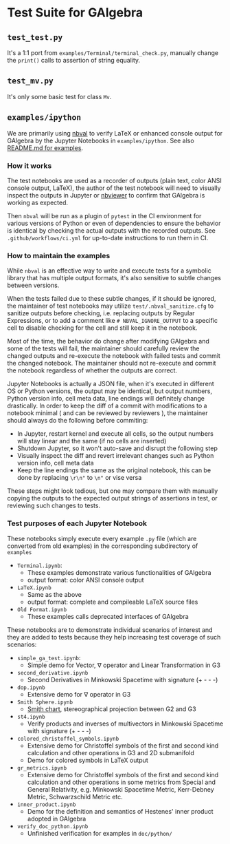 # Test Suite for GAlgebra

## `test_test.py`

It's a 1:1 port from `examples/Terminal/terminal_check.py`, manually change the `print()` calls to assertion of string equality.

## `test_mv.py`

It's only some basic test for class `Mv`.

## `examples/ipython`

We are primarily using [nbval](https://github.com/computationalmodelling/nbval) to verify LaTeX or enhanced console output for GAlgebra by the Jupyter Notebooks in `examples/ipython`. See also [README.md for examples](../examples/README.md).

### How it works

The test notebooks are used as a recorder of outputs (plain text, color ANSI console output, LaTeX), the author of the test notebook will need to visually inspect the outputs in Jupyter or [nbviewer](https://nbviewer.jupyter.org/) to confirm that GAlgebra is working as expected.

Then `nbval` will be run as a plugin of `pytest` in the CI environment for various versions of Python or even of dependencies to ensure the behavior is identical by checking the actual outputs with the recorded outputs. See `.github/workflows/ci.yml` for up-to-date instructions to run them in CI.

### How to maintain the examples

While `nbval` is an effective way to write and execute tests for a symbolic library that has multiple output formats, it's also sensitive to subtle changes between versions.

When the tests failed due to these subtle changes, if it should be ignored, the maintainer of test notebooks may utilize `test/.nbval_sanitize.cfg` to sanitize outputs before checking, i.e. replacing outputs by Regular Expressions, or to add a comment like `# NBVAL_IGNORE_OUTPUT` to a specific cell to disable checking for the cell and still keep it in the notebook.

Most of the time, the behavior do change after modifying GAlgebra and some of the tests will fail, the maintainer should carefully review the changed outputs and re-execute the notebook with failed tests and commit the changed notebook. The maintainer should not re-execute and commit the notebook regardless of whether the outputs are correct.

Jupyter Notebooks is actually a JSON file, when it's executed in different OS or Python versions, the output may be identical, but output numbers, Python version info, cell meta data, line endings will definitely change drastically. In order to keep the diff of a commit with modifications to a notebook minimal ( and can be reviewed by reviewers ), the maintainer should always do the following before commiting:

- In Jupyter, restart kernel and execute all cells, so the output numbers will stay linear and the same (if no cells are inserted)
- Shutdown Jupyter, so it won't auto-save and disrupt the following step
- Visually inspect the diff and revert irrelevant changes such as Python version info, cell meta data
- Keep the line endings the same as the original notebook, this can be done by replacing `\r\n"` to `\n"` or vise versa

These steps might look tedious, but one may compare them with manually copying the outputs to the expected output strings of assertions in test, or reviewing such changes to tests.

### Test purposes of each Jupyter Notebook

These notebooks simply execute every example `.py` file (which are converted from old examples) in the corresponding subdirectory of `examples`

- `Terminal.ipynb`:
  - These examples demonstrate various functionalities of GAlgebra
  - output format: color ANSI console output
- `LaTeX.ipynb`
  - Same as the above
  - output format: complete and compileable LaTeX source files
- `Old Format.ipynb`
  - These examples calls deprecated interfaces of GAlgebra

These notebooks are to demonstrate individual scenarios of interest and they are added to tests because they help increasing test coverage of such scenarios:

- `simple_ga_test.ipynb`:
    - Simple demo for Vector, ∇ operator and Linear Transformation in G3
- `second_derivative.ipynb`
    - Second Derivatives in Minkowski Spacetime with signature (+ - - -)
- `dop.ipynb`
    - Extensive demo for ∇ operator in G3
- `Smith Sphere.ipynb`
    - [Smith chart](https://en.wikipedia.org/wiki/Smith_chart), stereographical projection between G2 and G3
- `st4.ipynb`
    - Verify products and inverses of multivectors in Minkowski Spacetime with signature (+ - - -)
- `colored_christoffel_symbols.ipynb`
    - Extensive demo for Christoffel symbols of the first and second kind calculation and other operations in G3 and 2D submanifold
    - Demo for colored symbols in LaTeX output
- `gr_metrics.ipynb`
    - Extensive demo for Christoffel symbols of the first and second kind calculation and other operations in some metrics from Special and General Relativity, e.g. Minkowski Spacetime Metric, Kerr-Debney Metric, Schwarzschild Metric etc. 
- `inner_product.ipynb`
    - Demo for the definition and semantics of Hestenes' inner product adopted in GAlgebra
- `verify_doc_python.ipynb`
    - Unfinished verification for examples in `doc/python/`
